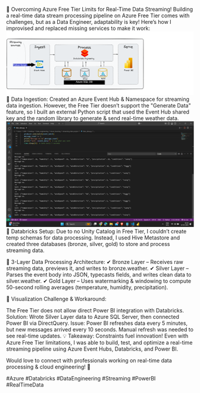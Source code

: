 🚀 Overcoming Azure Free Tier Limits for Real-Time Data Streaming!
Building a real-time data stream processing pipeline on Azure Free Tier comes with challenges, but as a Data Engineer, adaptability is key! Here’s how I improvised and replaced missing services to make it work:
![Book Cover](project_overview.png)
🔹 Data Ingestion: Created an Azure Event Hub & Namespace for streaming data ingestion. However, the Free Tier doesn’t support the "Generate Data" feature, so I built an external Python script that used the Event Hub shared key and the random library to generate & send real-time weather data. ![Book Cover](Screenshot%20(37).png)
🔹 Databricks Setup: Due to no Unity Catalog in Free Tier, I couldn’t create temp schemas for data processing. Instead, I used Hive Metastore and created three databases (bronze, silver, gold) to store and process streaming data.

🔹 3-Layer Data Processing Architecture:
✔ Bronze Layer – Receives raw streaming data, previews it, and writes to bronze.weather.
✔ Silver Layer – Parses the event body into JSON, typecasts fields, and writes clean data to silver.weather.
✔ Gold Layer – Uses watermarking & windowing to compute 50-second rolling averages (temperature, humidity, precipitation).

🔹 Visualization Challenge & Workaround:

The Free Tier does not allow direct Power BI integration with Databricks.
Solution: Wrote Silver Layer data to Azure SQL Server, then connected Power BI via DirectQuery.
Issue: Power BI refreshes data every 5 minutes, but new messages arrived every 10 seconds. Manual refresh was needed to see real-time updates.
💡 Takeaway: Constraints fuel innovation! Even with Azure Free Tier limitations, I was able to build, test, and optimize a real-time streaming pipeline using Azure Event Hubs, Databricks, and Power BI.

Would love to connect with professionals working on real-time data processing & cloud engineering! 🚀

#Azure #Databricks #DataEngineering #Streaming #PowerBI #RealTimeData
